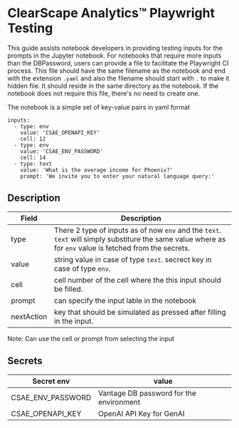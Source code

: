 # ClearScape Analytics™ Playwright Testing

This guide assists notebook developers in providing testing inputs for the prompts in the Jupyter notebook. For notebooks that require more inputs than the DBPassword, users can provide a file to facilitate the Playwright CI process. This file should have the same filename as the notebook and end with the extension `.yaml` and also the filename should start with `.` to make it hidden file. It should reside in the same directory as the notebook. If the notebook does not require this file, there's no need to create one.

The notebook is a simple set of key-value pairs in yaml format

```
inputs:
  - type: env
    value: 'CSAE_OPENAPI_KEY'
    cell: 12
  - type: env
    value: 'CSAE_ENV_PASSWORD'
    cell: 14
  - type: text
    value: 'What is the average income for Phoenix?'
    prompt: 'We invite you to enter your natural language query:'
```
## Description 
| Field  | Description |
| ---- | --- |
| type | There 2 type of inputs as of now `env` and the `text`. `text` will simply substiture the same value where as for `env` value is fetched from the secrets.|
| value | string value in case of type `text`. secrect key in case of type `env`. |
| cell | cell number of the cell where the this input should be filled. |
| prompt | can specify the input lable in the notebook |
| nextAction | key that should be simulated as pressed after filling in the input. |

Note: Can use the cell or prompt from selecting the input

## Secrets
| Secret env  | value |
| ----------------- | ----- |
| CSAE_ENV_PASSWORD   | Vantage DB password for the environment |
| CSAE_OPENAPI_KEY | OpenAI API Key for GenAI |